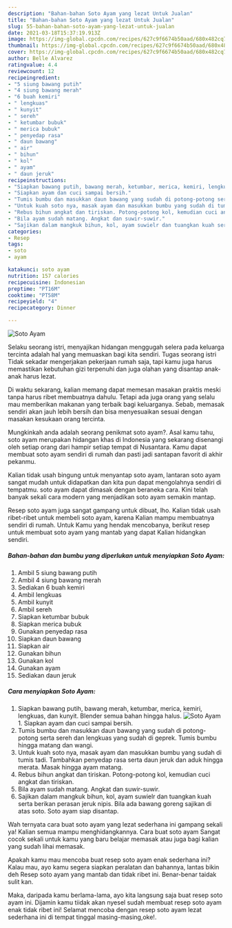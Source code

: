 ```yaml
---
description: "Bahan-bahan Soto Ayam yang lezat Untuk Jualan"
title: "Bahan-bahan Soto Ayam yang lezat Untuk Jualan"
slug: 55-bahan-bahan-soto-ayam-yang-lezat-untuk-jualan
date: 2021-03-18T15:37:19.913Z
image: https://img-global.cpcdn.com/recipes/627c9f6674b50aad/680x482cq70/soto-ayam-foto-resep-utama.jpg
thumbnail: https://img-global.cpcdn.com/recipes/627c9f6674b50aad/680x482cq70/soto-ayam-foto-resep-utama.jpg
cover: https://img-global.cpcdn.com/recipes/627c9f6674b50aad/680x482cq70/soto-ayam-foto-resep-utama.jpg
author: Belle Alvarez
ratingvalue: 4.4
reviewcount: 12
recipeingredient:
- "5 siung bawang putih"
- "4 siung bawang merah"
- "6 buah kemiri"
- " lengkuas"
- " kunyit"
- " sereh"
- " ketumbar bubuk"
- " merica bubuk"
- " penyedap rasa"
- " daun bawang"
- " air"
- " bihun"
- " kol"
- " ayam"
- " daun jeruk"
recipeinstructions:
- "Siapkan bawang putih, bawang merah, ketumbar, merica, kemiri, lengkuas, dan kunyit. Blender semua bahan hingga halus."
- "Siapkan ayam dan cuci sampai bersih."
- "Tumis bumbu dan masukkan daun bawang yang sudah di potong-potong serta sereh dan lengkuas yang sudah di geprek. Tumis bumbu hingga matang dan wangi."
- "Untuk kuah soto nya, masak ayam dan masukkan bumbu yang sudah di tumis tadi. Tambahkan penyedap rasa serta daun jeruk dan aduk hingga merata. Masak hingga ayam matang."
- "Rebus bihun angkat dan tiriskan. Potong-potong kol, kemudian cuci angkat dan tiriskan."
- "Bila ayam sudah matang. Angkat dan suwir-suwir."
- "Sajikan dalam mangkuk bihun, kol, ayam suwielr dan tuangkan kuah serta berikan perasan jeruk nipis. Bila ada bawang goreng sajikan di atas soto. Soto ayam siap disantap."
categories:
- Resep
tags:
- soto
- ayam

katakunci: soto ayam 
nutrition: 157 calories
recipecuisine: Indonesian
preptime: "PT16M"
cooktime: "PT58M"
recipeyield: "4"
recipecategory: Dinner

---
```



![Soto Ayam](https://img-global.cpcdn.com/recipes/627c9f6674b50aad/680x482cq70/soto-ayam-foto-resep-utama.jpg)

Selaku seorang istri, menyajikan hidangan menggugah selera pada keluarga tercinta adalah hal yang memuaskan bagi kita sendiri. Tugas seorang istri Tidak sekadar mengerjakan pekerjaan rumah saja, tapi kamu juga harus memastikan kebutuhan gizi terpenuhi dan juga olahan yang disantap anak-anak harus lezat.

Di waktu  sekarang, kalian memang dapat memesan masakan praktis meski tanpa harus ribet membuatnya dahulu. Tetapi ada juga orang yang selalu mau memberikan makanan yang terbaik bagi keluarganya. Sebab, memasak sendiri akan jauh lebih bersih dan bisa menyesuaikan sesuai dengan masakan kesukaan orang tercinta. 



Mungkinkah anda adalah seorang penikmat soto ayam?. Asal kamu tahu, soto ayam merupakan hidangan khas di Indonesia yang sekarang disenangi oleh setiap orang dari hampir setiap tempat di Nusantara. Kamu dapat membuat soto ayam sendiri di rumah dan pasti jadi santapan favorit di akhir pekanmu.

Kalian tidak usah bingung untuk menyantap soto ayam, lantaran soto ayam sangat mudah untuk didapatkan dan kita pun dapat mengolahnya sendiri di tempatmu. soto ayam dapat dimasak dengan beraneka cara. Kini telah banyak sekali cara modern yang menjadikan soto ayam semakin mantap.

Resep soto ayam juga sangat gampang untuk dibuat, lho. Kalian tidak usah ribet-ribet untuk membeli soto ayam, karena Kalian mampu membuatnya sendiri di rumah. Untuk Kamu yang hendak mencobanya, berikut resep untuk membuat soto ayam yang mantab yang dapat Kalian hidangkan sendiri.

<!--inarticleads1-->

##### Bahan-bahan dan bumbu yang diperlukan untuk menyiapkan Soto Ayam:

1. Ambil 5 siung bawang putih
1. Ambil 4 siung bawang merah
1. Sediakan 6 buah kemiri
1. Ambil  lengkuas
1. Ambil  kunyit
1. Ambil  sereh
1. Siapkan  ketumbar bubuk
1. Siapkan  merica bubuk
1. Gunakan  penyedap rasa
1. Siapkan  daun bawang
1. Siapkan  air
1. Gunakan  bihun
1. Gunakan  kol
1. Gunakan  ayam
1. Sediakan  daun jeruk




<!--inarticleads2-->

##### Cara menyiapkan Soto Ayam:

1. Siapkan bawang putih, bawang merah, ketumbar, merica, kemiri, lengkuas, dan kunyit. Blender semua bahan hingga halus.
<img src="https://img-global.cpcdn.com/steps/e1e7d7f3c86e2377/160x128cq70/soto-ayam-langkah-memasak-1-foto.jpg" alt="Soto Ayam">1. Siapkan ayam dan cuci sampai bersih.
1. Tumis bumbu dan masukkan daun bawang yang sudah di potong-potong serta sereh dan lengkuas yang sudah di geprek. Tumis bumbu hingga matang dan wangi.
1. Untuk kuah soto nya, masak ayam dan masukkan bumbu yang sudah di tumis tadi. Tambahkan penyedap rasa serta daun jeruk dan aduk hingga merata. Masak hingga ayam matang.
1. Rebus bihun angkat dan tiriskan. Potong-potong kol, kemudian cuci angkat dan tiriskan.
1. Bila ayam sudah matang. Angkat dan suwir-suwir.
1. Sajikan dalam mangkuk bihun, kol, ayam suwielr dan tuangkan kuah serta berikan perasan jeruk nipis. Bila ada bawang goreng sajikan di atas soto. Soto ayam siap disantap.




Wah ternyata cara buat soto ayam yang lezat sederhana ini gampang sekali ya! Kalian semua mampu menghidangkannya. Cara buat soto ayam Sangat cocok sekali untuk kamu yang baru belajar memasak atau juga bagi kalian yang sudah lihai memasak.

Apakah kamu mau mencoba buat resep soto ayam enak sederhana ini? Kalau mau, ayo kamu segera siapkan peralatan dan bahannya, lantas bikin deh Resep soto ayam yang mantab dan tidak ribet ini. Benar-benar taidak sulit kan. 

Maka, daripada kamu berlama-lama, ayo kita langsung saja buat resep soto ayam ini. Dijamin kamu tiidak akan nyesel sudah membuat resep soto ayam enak tidak ribet ini! Selamat mencoba dengan resep soto ayam lezat sederhana ini di tempat tinggal masing-masing,oke!.

